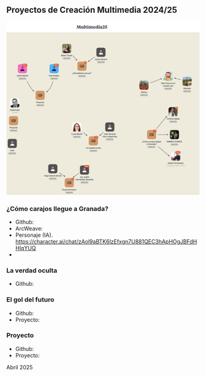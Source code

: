 
## Proyectos de Creación Multimedia 2024/25

![moodboard](milanote25.png)


### ¿Cómo carajos llegue a Granada?
* Github:
* ArcWeave:
* Personaje (IA). https://character.ai/chat/zAol9aBTK6lzEfxgn7U881QEC3hApHOgJBFdHHlqYUQ
* 


### La verdad oculta
* Github:  



### El gol del futuro
* Github: 
* Proyecto: 

### Proyecto
* Github: 
* Proyecto: 



Abril 2025

